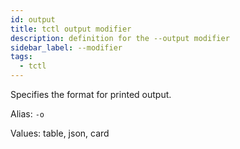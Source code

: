 ```yaml
---
id: output
title: tctl output modifier
description: definition for the --output modifier
sidebar_label: --modifier
tags:
  - tctl
---
```


Specifies the format for printed output.

Alias: `-o`

Values: table, json, card
